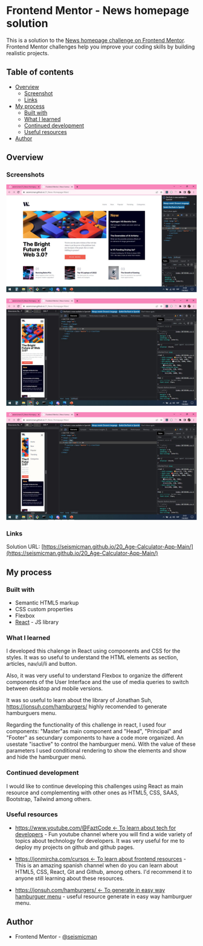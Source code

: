 # Frontend Mentor - News homepage solution

This is a solution to the [News homepage challenge on Frontend Mentor](https://www.frontendmentor.io/challenges/news-homepage-H6SWTa1MFl). Frontend Mentor challenges help you improve your coding skills by building realistic projects.

## Table of contents

- [Overview](#overview)
  - [Screenshot](#screenshot)
  - [Links](#links)
- [My process](#my-process)
  - [Built with](#built-with)
  - [What I learned](#what-i-learned)
  - [Continued development](#continued-development)
  - [Useful resources](#useful-resources)
- [Author](#author)

## Overview

### Screenshots

![](./src/assets/images/screenshot1.jpg)

![](./src/assets/images/screenshot2.jpg)

![](./src/assets/images/screenshot3.jpg)

### Links

Solution URL: [https://seismicman.github.io/20_Age-Calculator-App-Main/](https://seismicman.github.io/20_Age-Calculator-App-Main/)

## My process

### Built with

- Semantic HTML5 markup
- CSS custom properties
- Flexbox
- [React](https://reactjs.org/) - JS library

### What I learned

I developed this chalenge in React using components and CSS for the styles. It was so useful to understand the HTML elements as section, articles, nav/ul/li and button.

Also, it was very useful to understand Flexbox to organize the different components of the User Interface and the use of media queries to switch between desktop and mobile versions.

It was so useful to learn about the library of Jonathan Suh, https://jonsuh.com/hamburgers/ highly recomended to generate hamburguers menu.

Regarding the functionality of this challenge in react, I used four components: "Master"as main component and "Head", "Principal" and "Footer" as secundary components to have a code more organized. An usestate "isactive" to control the hamburguer menú. With the value of these parameters I used conditional rendering to show the elements and show and hide the hamburguer menú.

### Continued development

I would like to continue developing this challenges using React as main resource and complementing with other ones as HTML5, CSS, SAAS, Bootstrap, Tailwind among others.

### Useful resources

- [https://www.youtube.com/@FaztCode <- To learn about tech for developers](https://www.youtube.com/@FaztCode) - Fun youtube channel where you will find a wide variety of topics about technology for developers. It was very useful for me to deploy my projects on github and github pages.
- [https://jonmircha.com/cursos <- To learn about frontend resources](https://jonmircha.com/cursos) - This is an amazing spanish channel when do you can learn about HTML5, CSS, React, Git and Github, among others. I'd recommend it to anyone still learning about these resources.

- [https://jonsuh.com/hamburgers/ <- To generate in easy way hamburguer menu](https://jonsuh.com/hamburgers/) - useful resource generate in easy way hamburguer menu.

## Author

- Frontend Mentor - [@seismicman](https://www.frontendmentor.io/profile/seismicman)
